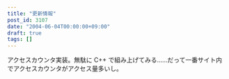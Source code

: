 ```yaml
---
title: "更新情報"
post_id: 3107
date: "2004-06-04T00:00:00+09:00"
draft: true
tags: []
---
```



アクセスカウンタ実装。無駄に C++ で組み上げてみる……だって一番サイト内でアクセスカウンタがアクセス量多いし。
